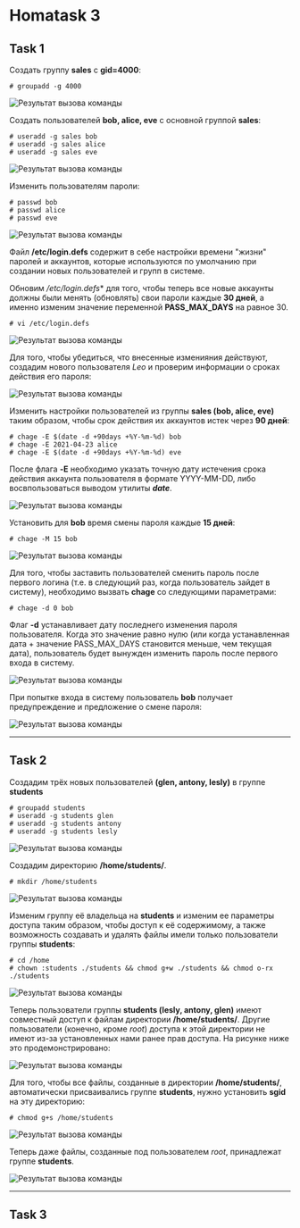 # Homatask 3

## Task 1
   Создать группу **sales** с **gid=4000**:
   
   ```
   # groupadd -g 4000
   ```
   
   ![Результат вызова команды](/3/screenshots/task1_1.png)
   
   Создать пользователей **bob, alice, eve** с основной группой **sales**:
   
   ```
   # useradd -g sales bob
   # useradd -g sales alice
   # useradd -g sales eve
   ```
   
   ![Результат вызова команды](/3/screenshots/task1_2.png)
   
   Изменить пользователям пароли: 
   
   ```
   # passwd bob
   # passwd alice
   # passwd eve
   ```
   
   ![Результат вызова команды](/3/screenshots/task1_3.png)
   
   Файл **/etc/login.defs** содержит в себе настройки времени "жизни" паролей и аккаунтов, которые используются по умолчанию при создании 
   новых пользователей и групп в системе.
   
   Обновим */etc/login.defs** для того, чтобы теперь все новые аккаунты должны были менять (обновлять) свои пароли каждые **30 дней**, а именно изменим 
   значение переменной **PASS_MAX_DAYS** на равное 30.
   
   ```
   # vi /etc/login.defs
   ```
   
   ![Результат вызова команды](/3/screenshots/task1_4.png)
   
   Для того, чтобы убедиться, что внесенные изменияния действуют, создадим нового пользователя *Leo* и проверим информации о сроках действия его пароля:
   
   ![Результат вызова команды](/3/screenshots/task1_5.png)
   
   Изменить настройки пользователей из группы **sales (bob, alice, eve)** таким образом, чтобы срок действия их аккаунтов истек через **90 дней**:
   
   ```
   # chage -E $(date -d +90days +%Y-%m-%d) bob
   # chage -E 2021-04-23 alice
   # chage -E $(date -d +90days +%Y-%m-%d) eve   
   ```
   
   После флага **-E** необходимо указать точную дату истечения срока действия аккаунта пользователя в формате YYYY-MM-DD, либо восвпользоваться выводом утилиты ***date***.
   
   ![Результат вызова команды](/3/screenshots/task1_6.png)
   
   Установить для **bob** время смены пароля каждые **15 дней**:
   
   ```
   # chage -M 15 bob
   ```
   
   ![Результат вызова команды](/3/screenshots/task1_7.png)
   
   Для того, чтобы заставить пользователей сменить пароль после первого логина (т.е. в следующий раз, когда пользователь зайдет в систему), необходимо вызвать **chage** со следующими параметрами: 
   
   ```
   # chage -d 0 bob
   ```
   
   Флаг **-d** устанавливает дату последнего изменения пароля пользователя. Когда это значение равно нулю (или когда устанавленная дата + значение PASS_MAX_DAYS становится меньше, чем текущая дата), пользователь будет вынужден изменить пароль после первого входа в систему.
   
   ![Результат вызова команды](/3/screenshots/task1_8.png)
   
   При попытке входа в систему пользователь **bob** получает предупреждение и предложение о смене пароля:
   
   ![Результат вызова команды](/3/screenshots/task1_9.png)
   
  ***
   
     
   

## Task 2
   Создадим трёх новых пользователей **(glen, antony, lesly)** в группе **students**
   
   ```
   # groupadd students
   # useradd -g students glen
   # useradd -g students antony
   # useradd -g students lesly
   ```
   
   ![Результат вызова команды](/3/screenshots/task2_1.png)
   
   Создадим директорию **/home/students/**. 
   
   ```
   # mkdir /home/students
   ```
   
   ![Результат вызова команды](/3/screenshots/task2_2.png)
   
   Изменим группу её владельца на **students** и изменим ее параметры доступа таким образом, чтобы доступ к её содержимому, а также возможность создавать и удалять файлы имели только пользователи группы **students**:
   
   ```
   # cd /home
   # chown :students ./students && chmod g+w ./students && chmod o-rx ./students
   ```
   ![Результат вызова команды](/3/screenshots/task2_3.png)
   
   Теперь пользователи группы **students (lesly, antony, glen)** имеют совместный доступ к файлам директории **/home/students/**. Другие пользователи (конечно, кроме *root*) доступа к этой директории не имеют из-за установленных нами ранее прав доступа. На рисунке ниже это продемонстрировано:
   
   ![Результат вызова команды](/3/screenshots/task2_4.png)
   
   Для того, чтобы все файлы, созданные в директории **/home/students/**, автоматически присваивались группе **students**, нужно установить **sgid** на эту директорию:
   
   ```
   # chmod g+s /home/students
   ```
   
   ![Результат вызова команды](/3/screenshots/task2_5.png)
   
   Теперь даже файлы, созданные под пользователем *root*, принадлежат группе **students**.
   
   ![Результат вызова команды](/3/screenshots/task2_6.png)
   
  ***
 
 
   
## Task 3
  

